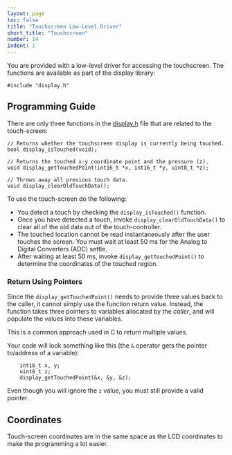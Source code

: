 ```yaml
---
layout: page
toc: false
title: "Touchscreen Low-Level Driver"
short_title: "Touchscreen"
number: 14
indent: 1
---
```


You are provided with a low-level driver for accessing the touchscreen.  The functions are available as part of the display library:

```
#include "display.h"
```

## Programming Guide
There are only three functions in the [display.h]({{iste.github.fileurl}}/include/display.h) file that are related to the touch-screen:

    // Returns whether the touchscreen display is currently being touched.
    bool display_isTouched(void);

    // Returns the touched x-y coordinate point and the pressure (z).
    void display_getTouchedPoint(int16_t *x, int16_t *y, uint8_t *z);
    
    // Throws away all previous touch data.
    void display_clearOldTouchData();

To use the touch-screen do the following: 
  * You detect a touch by checking the `display_isTouched()` function. 
  * Once you have detected a touch, invoke `display_clearOldTouchData()` to clear all of the old data out of the touch-controller.
  * The touched location cannot be read instantaneously after the user touches the screen.  You must wait at least 50 ms for the Analog to Digital Converters (ADC) settle.  
  * After waiting at least 50 ms, invoke `display_getTouchedPoint()` to determine the coordinates of the touched region.

### Return Using Pointers
Since the `display_getTouchedPoint()` needs to provide three values back to the caller, it cannot simply use the function return value.  Instead, the function takes three pointers to variables allocated by the *caller*, and will populate the values into these variables.

This is a common approach used in C to return multiple values.

Your code will look something like this (the `&` operator gets the pointer to/address of a variable):

        int16_t x, y;
        uint8_t z;
        display_getTouchedPoint(&x, &y, &z);

Even though you will ignore the `z` value, you must still provide a valid pointer.

## Coordinates
Touch-screen coordinates are in the same space as the LCD coordinates to make the programming a lot easier. 

